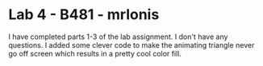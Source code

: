 # Lab 4 - B481 - mrlonis

I have completed parts 1-3 of the lab assignment. I don't have any questions. I added some clever code to make the animating triangle never go off screen which results in a pretty cool color fill.